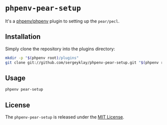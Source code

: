 # `phpenv-pear-setup`

It's a [phpenv/phpenv](https://github.com/phpenv/phpenv) plugin to setting up the `pear/pecl`.

## Installation

Simply clone the repository into the plugins directory:

```sh
mkdir -p "$(phpenv root)/plugins"
git clone git://github.com/sergeyklay/phpenv-pear-setup.git "$(phpenv root)/plugins/phpenv-pear-setup"
```

## Usage

```sh
phpenv pear-setup
```

## License

The `phpenv-pear-setup` is released under the [MIT License](https://github.com/sergeyklay/phpenv-pear-setup/blob/master/LICENSE).

